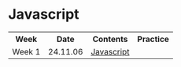 <h1>Javascript</h1>

<div align="center">

<table>
  <tr>
    <th> Week </th>
    <th> Date </th>
    <th> Contents </th>
    <th> Practice </th>
  </tr>
  <tr>
    <td> Week 1 </td>
    <td> 24.11.06 </td>
    <td> <a href="./24-11-06/01_javascript/README.md">Javascript</a> </td>
    <td> </td>
  </tr>
</table>

</div>
